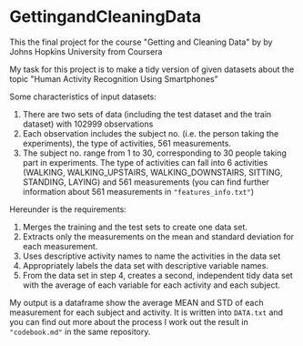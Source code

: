 # GettingandCleaningData
This the final project for the course "Getting and Cleaning Data" by by Johns Hopkins University from Coursera

My task for this project is to make a tidy version of given datasets about the topic "Human Activity Recognition Using Smartphones"

Some characteristics of input datasets:

1. There are two sets of data (including the test dataset and the train dataset) with 102999 observations
2. Each observation includes the subject no. (i.e. the person taking the experiments), the type of activities, 561 measurements.
3. The subject no. range from 1 to 30, corresponding to 30 people taking part in experiments. The type of activities can fall into 6 activities (WALKING, WALKING_UPSTAIRS, WALKING_DOWNSTAIRS, SITTING, STANDING, LAYING) and 561 measurements (you can find further information about 561 measurements in `"features_info.txt"`)

Hereunder is the requirements:
1. Merges the training and the test sets to create one data set.
2. Extracts only the measurements on the mean and standard deviation for each measurement.
3. Uses descriptive activity names to name the activities in the data set
4. Appropriately labels the data set with descriptive variable names.
5. From the data set in step 4, creates a second, independent tidy data set with the average of each variable for each activity and each subject.

My output is a dataframe show the average MEAN and STD of each measurement for each subject and activity. It is written into `DATA.txt` and you can find out more about the process I work out the result in `"codebook.md"` in the same repository.
